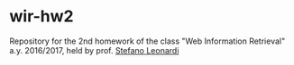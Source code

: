 # wir-hw2

Repository for the 2nd homework of the class "Web Information Retrieval" a.y. 2016/2017, held by prof. [Stefano Leonardi](http://wwwold.diag.uniroma1.it/~leon/wikka.php?wakka=HomePage)
